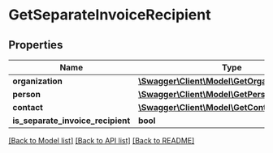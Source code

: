 # GetSeparateInvoiceRecipient

## Properties
Name | Type | Description | Notes
------------ | ------------- | ------------- | -------------
**organization** | [**\Swagger\Client\Model\GetOrganizationSimple**](GetOrganizationSimple.md) |  | [optional] 
**person** | [**\Swagger\Client\Model\GetPersonSimple**](GetPersonSimple.md) |  | [optional] 
**contact** | [**\Swagger\Client\Model\GetContactSimple**](GetContactSimple.md) |  | [optional] 
**is_separate_invoice_recipient** | **bool** |  | [optional] 

[[Back to Model list]](../README.md#documentation-for-models) [[Back to API list]](../README.md#documentation-for-api-endpoints) [[Back to README]](../README.md)


